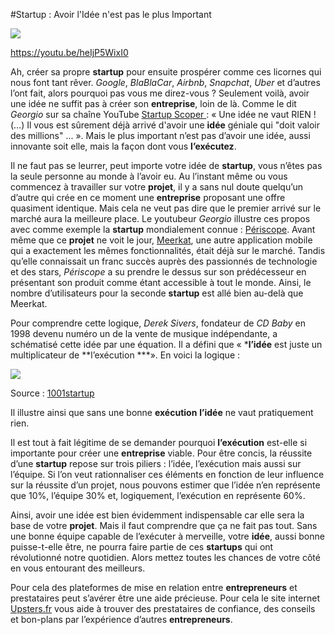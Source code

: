 #Startup : Avoir l'Idée n'est pas le plus Important

![](media/image1.jpg)

<https://youtu.be/heIjP5WixI0>

Ah, créer sa propre **startup** pour ensuite prospérer comme ces
licornes qui nous font tant rêver. *Google*, *BlaBlaCar*, *Airbnb*,
*Snapchat*, *Uber* et d’autres l’ont fait, alors pourquoi pas vous me
direz-vous ? Seulement voilà, avoir une idée ne suffit pas à créer son
**entreprise**, loin de là. Comme le dit *Georgio* sur sa chaîne YouTube
[Startup
Scoper ](https://www.youtube.com/channel/UCZ7cphwTPt_EEQF349nwnTw):
« Une idée ne vaut RIEN ! (…) Il vous est sûrement déjà arrivé d'avoir
une **idée** géniale qui "doit valoir des millions" ... ». Mais le plus
important n’est pas d’avoir une idée, aussi innovante soit elle, mais la
façon dont vous **l’exécutez**.

Il ne faut pas se leurrer, peut importe votre idée de **startup**, vous
n’êtes pas la seule personne au monde à l’avoir eu. Au l’instant même ou
vous commencez à travailler sur votre **projet**, il y a sans nul doute
quelqu’un d’autre qui crée en ce moment une **entreprise** proposant une
offre quasiment identique. Mais cela ne veut pas dire que le premier
arrivé sur le marché aura la meilleure place. Le youtubeur *Georgio*
illustre ces propos avec comme exemple la **startup** mondialement
connue : [Périscope](https://www.periscope.tv/). Avant même que ce
**projet** ne voit le jour, [Meerkat](https://meerkatapp.co/), une autre
application mobile qui a exactement les mêmes fonctionnalités, était
déjà sur le marché. Tandis qu’elle connaissait un franc succès auprès
des passionnés de technologie et des stars, *Périscope* a su prendre le
dessus sur son prédécesseur en présentant son produit comme étant
accessible à tout le monde. Ainsi, le nombre d’utilisateurs pour la
seconde **startup** est allé bien au-delà que Meerkat.

Pour comprendre cette logique, *Derek Sivers*, fondateur de *CD Baby* en
1998 devenu numéro un de la vente de musique indépendante, a schématisé
cette idée par une équation. Il a défini que « ***l’idée** est juste un
multiplicateur de **l’exécution ***». En voici la logique :

![](media/image2.jpg)

Source :
[1001startup](http://1001startups.fr/startup-pourquoi-lexecution-est-elle-plus-importante-que-lidee/)

Il illustre ainsi que sans une bonne **exécution** **l’idée** ne vaut
pratiquement rien.

Il est tout à fait légitime de se demander pourquoi **l’exécution**
est-elle si importante pour créer une **entreprise** viable. Pour être
concis, la réussite d’une **startup** repose sur trois piliers : l’idée,
l’exécution mais aussi sur l’équipe. Si l’on veut rationnaliser ces
éléments en fonction de leur influence sur la réussite d’un projet, nous
pouvons estimer que l’idée n’en représente que 10%, l’équipe 30% et,
logiquement, l’exécution en représente 60%.

Ainsi, avoir une idée est bien évidemment indispensable car elle sera la
base de votre **projet**. Mais il faut comprendre que ça ne fait pas
tout. Sans une bonne équipe capable de l’exécuter à merveille, votre
**idée**, aussi bonne puisse-t-elle être, ne pourra faire partie de ces
**startups** qui ont révolutionné notre quotidien. Alors mettez toutes
les chances de votre côté en vous entourant des meilleurs.

Pour cela des plateformes de mise en relation entre **entrepreneurs** et
prestataires peut s’avérer être une aide précieuse. Pour cela le site
internet [Upsters.fr](http://upsters.fr/) vous aide à trouver des
prestataires de confiance, des conseils et bon-plans par l’expérience
d’autres **entrepreneurs**.
